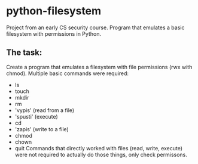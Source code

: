 # python-filesystem
Project from an early CS security course. Program that emulates a basic filesystem with permissions in Python.

## The task:
Create a program that emulates a filesystem with file permissions (rwx with chmod). Multiple basic commands were required: 
- ls
- touch
- mkdir
- rm
- 'vypis' (read from a file)
- 'spusti' (execute)
- cd
- 'zapis' (write to a file)
- chmod
- chown
- quit
Commands that directly worked with files (read, write, execute) were not required to actually do those things, only check permissons.
